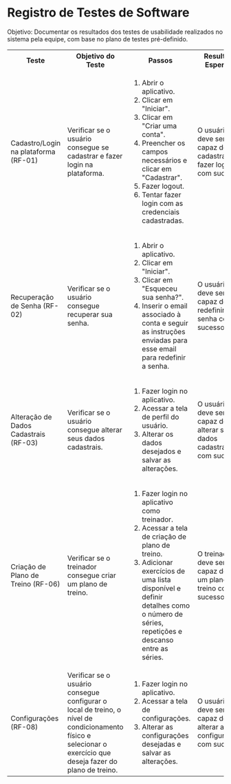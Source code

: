 # Registro de Testes de Software

Objetivo: Documentar os resultados dos testes de usabilidade realizados no sistema pela equipe, com base no plano de testes pré-definido.

<table>
  <tr>
    <th>Teste</th>
    <th>Objetivo do Teste</th>
    <th>Passos</th>
    <th>Resultado Esperado</th>
  </tr>
  <tr>
    <td>Cadastro/Login na plataforma (RF-01)</td>
    <td>Verificar se o usuário consegue se cadastrar e fazer login na plataforma.</td>
    <td>
      <ol>
        <li>Abrir o aplicativo.</li>
        <li>Clicar em "Iniciar".</li>
        <li>Clicar em "Criar uma conta".</li>
        <li>Preencher os campos necessários e clicar em "Cadastrar".</li>
        <li>Fazer logout.</li>
        <li>Tentar fazer login com as credenciais cadastradas.</li>
      </ol>
    </td>
    <td>O usuário deve ser capaz de se cadastrar e fazer login com sucesso.</td>
  </tr>
  <tr>
    <td>Recuperação de Senha (RF-02)</td>
    <td>Verificar se o usuário consegue recuperar sua senha.</td>
    <td>
      <ol>
        <li>Abrir o aplicativo.</li>
        <li>Clicar em "Iniciar".</li>
        <li>Clicar em "Esqueceu sua senha?".</li>
        <li>Inserir o email associado à conta e seguir as instruções enviadas para esse email para redefinir a senha.</li>
      </ol>
    </td>
    <td>O usuário deve ser capaz de redefinir sua senha com sucesso.</td>
  </tr>
  <tr>
    <td>Alteração de Dados Cadastrais (RF-03)</td>
    <td>Verificar se o usuário consegue alterar seus dados cadastrais.</td>
    <td>
      <ol>
        <li>Fazer login no aplicativo.</li>
        <li>Acessar a tela de perfil do usuário.</li>
        <li>Alterar os dados desejados e salvar as alterações.</li>
      </ol>
    </td>
    <td>O usuário deve ser capaz de alterar seus dados cadastrais com sucesso.</td>
  </tr>
  <tr>
    <td>Criação de Plano de Treino (RF-06)</td>
    <td>Verificar se o treinador consegue criar um plano de treino.</td>
    <td>
      <ol>
        <li>Fazer login no aplicativo como treinador.</li>
        <li>Acessar a tela de criação de plano de treino.</li>
        <li>Adicionar exercícios de uma lista disponível e definir detalhes como o número de séries, repetições e descanso entre as séries.</li>
      </ol>
    </td>
    <td>O treinador deve ser capaz de criar um plano de treino com sucesso.</td>
  </tr>
  <tr>
    <td>Configurações (RF-08)</td>
    <td>Verificar se o usuário consegue configurar o local de treino, o nível de condicionamento físico e selecionar o exercício que deseja fazer do plano de treino.</td>
    <td>
      <ol>
        <li>Fazer login no aplicativo.</li>
        <li>Acessar a tela de configurações.</li>
        <li>Alterar as configurações desejadas e salvar as alterações.</li>
      </ol>
    </td>
    <td>O usuário deve ser capaz de alterar as configurações com sucesso.</td>
  </tr>
</table>


